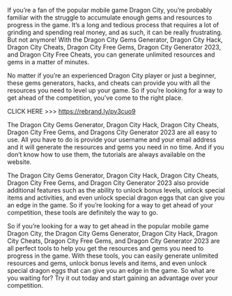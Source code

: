 If you’re a fan of the popular mobile game Dragon City, you’re probably familiar with the struggle to accumulate enough gems and resources to progress in the game. It’s a long and tedious process that requires a lot of grinding and spending real money, and as such, it can be really frustrating. But not anymore! With the Dragon City Gems Generator, Dragon City Hack, Dragon City Cheats, Dragon City Free Gems, Dragon City Generator 2023, and Dragon City Free Cheats, you can generate unlimited resources and gems in a matter of minutes.

No matter if you’re an experienced Dragon City player or just a beginner, these gems generators, hacks, and cheats can provide you with all the resources you need to level up your game. So if you’re looking for a way to get ahead of the competition, you’ve come to the right place.


CLICK HERE >>> https://rebrand.ly/pv3cuo9


The Dragon City Gems Generator, Dragon City Hack, Dragon City Cheats, Dragon City Free Gems, and Dragons City Generator 2023 are all easy to use. All you have to do is provide your username and your email address and it will generate the resources and gems you need in no time. And if you don’t know how to use them, the tutorials are always available on the website.

The Dragon City Gems Generator, Dragon City Hack, Dragon City Cheats, Dragon City Free Gems, and Dragon City Generator 2023 also provide additional features such as the ability to unlock bonus levels, unlock special items and activities, and even unlock special dragon eggs that can give you an edge in the game. So if you’re looking for a way to get ahead of your competition, these tools are definitely the way to go.

So if you’re looking for a way to get ahead in the popular mobile game Dragon City, the Dragon City Gems Generator, Dragon City Hack, Dragon City Cheats, Dragon City Free Gems, and Dragon City Generator 2023 are all perfect tools to help you get the resources and gems you need to progress in the game. With these tools, you can easily generate unlimited resources and gems, unlock bonus levels and items, and even unlock special dragon eggs that can give you an edge in the game. So what are you waiting for? Try it out today and start gaining an advantage over your competition.

